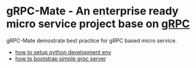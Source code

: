 gRPC-Mate - An enterprise ready micro service project base on [gRPC](https://github.com/grpc/grpc)
========================================
gRPC-Mate demostrate best practice for gRPC based micro service.

* [how to setup python development env](https://www.vipmind.me/programing/python/set-up-python-development-env-with-pyenv-and-pipenv.html)
* [how to bootstrap simple grpc server](https://www.vipmind.me/programing/python/setup-grpc-server-project-in-python.html)
